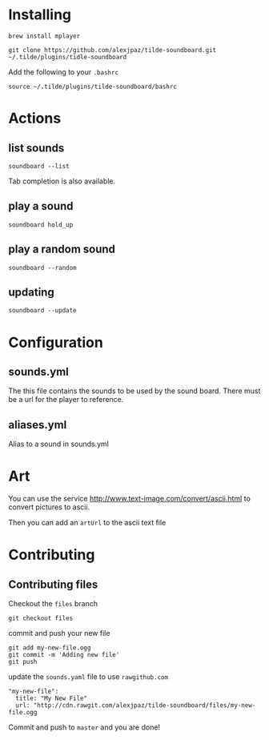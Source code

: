 # Installing

```
brew install mplayer
```

```
git clone https://github.com/alexjpaz/tilde-soundboard.git ~/.tilde/plugins/tidle-soundboard
```

Add the following to your `.bashrc`

```
source ~/.tilde/plugins/tilde-soundboard/bashrc
```

# Actions

## list sounds

```
soundboard --list
```

Tab completion is also available.

## play a sound

```
soundboard hold_up
```

## play a random sound

```
soundboard --random
```

## updating

```
soundboard --update
```

# Configuration

## sounds.yml

The this file contains the sounds to be used by the sound board. There must be a url for the player to reference.


## aliases.yml

Alias to a sound in sounds.yml

# Art

You can use the service http://www.text-image.com/convert/ascii.html to convert pictures to ascii.

Then you can add an `artUrl` to the ascii text file

# Contributing

## Contributing files

Checkout the `files` branch
```
git checkout files
```

commit and push your new file

```
git add my-new-file.ogg
git commit -m 'Adding new file'
git push
```

update the `sounds.yaml` file to use `rawgithub.com`

```
"my-new-file":
  title: "My New File"
  url: "http://cdn.rawgit.com/alexjpaz/tilde-soundboard/files/my-new-file.ogg

```

Commit and push to `master` and you are done!
